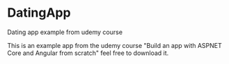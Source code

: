 # DatingApp
Dating app example from udemy course

This is an example app from the udemy course "Build an app with ASPNET Core and Angular from scratch" feel free to download it.
